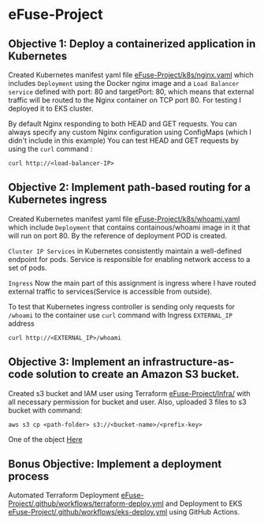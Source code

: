 # eFuse-Project
## Objective 1: Deploy a containerized application in Kubernetes

Created Kubernetes manifest yaml file [eFuse-Project/k8s/nginx.yaml](eFuse-Project/k8s/nginx.yaml) which includes `Deployment` using the Docker nginx image and a `Load Balancer service` defined with port: 80 and targetPort: 80, which means that external traffic will be routed to the Nginx container on TCP port 80. For testing I deployed it to EKS cluster.

By default Nginx responding to both HEAD and GET requests. You can always specify any custom Nginx configuration using ConfigMaps (which I didn't include in this example)
You can test HEAD and GET requests by using the `curl` command :

   ``` 
   curl http://<load-balancer-IP>
   ```


## Objective 2: Implement path-based routing for a Kubernetes ingress

Created Kubernetes manifest yaml file [eFuse-Project/k8s/whoami.yaml](eFuse-Project/k8s/whoami.yaml)
which include `Deployment` that contains  containous/whoami image in it that will run on port 80. By the reference of deployment POD is created.

`Cluster IP Services` in Kubernetes consistently maintain a well-defined endpoint for pods. Service is responsible for enabling network access to a set of pods. 

`Ingress` Now the main part of this assignment is ingress where I have routed external traffic to services(Service is  accessible from outside).

To test that Kubernetes ingress controller is sending only requests for `/whoami` to the container use `curl` command with Ingress `EXTERNAL_IP` address

```
curl http://<EXTERNAL_IP>/whoami

```



## Objective 3: Implement an infrastructure-as-code solution to create an Amazon S3 bucket.

Created s3 bucket and IAM user using Terraform [eFuse-Project/Infra/](eFuse-Project/Infra/) with all necessary permission for bucket and user. 
Also, uploaded 3 files to s3 bucket with command:

   ```
   aws s3 cp <path-folder> s3://<bucket-name>/<prefix-key>
   ```

  One of the object [Here](https://efuse-s3bucket-work-sample.s3.us-east-2.amazonaws.com/files/pic2.jpeg)

## Bonus Objective: Implement a deployment process
   
Automated Terraform Deployment [eFuse-Project/.github/workflows/terraform-deploy.yml](eFuse-Project/.github/workflows/terraform-deploy.yml) and Deployment to EKS 
[eFuse-Project/.github/workflows/eks-deploy.yml](eFuse-Project/.github/workflows/eks-deploy.yml) using GitHub Actions.
